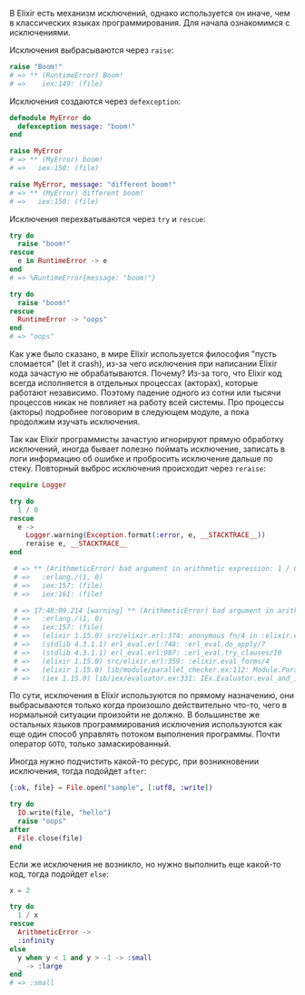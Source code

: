 
В Elixir есть механизм исключений, однако используется он иначе, чем в классических языках программирования. Для начала ознакомимся с исключениями.

Исключения выбрасываются через `raise`:

```elixir
raise "Boom!"
# => ** (RuntimeError) Boom!
# =>    iex:149: (file)
```

Исключения создаются через `defexception`:

```elixir
defmodule MyError do
  defexception message: "boom!"
end

raise MyError
# => ** (MyError) boom!
# =>   iex:150: (file)

raise MyError, message: "different boom!"
# => ** (MyError) different boom!
# =>   iex:150: (file)
```

Исключения перехватываются через `try` и `rescue`:

```elixir
try do
  raise "boom!"
rescue
  e in RuntimeError -> e
end
# => %RuntimeError{message: "boom!"}

try do
  raise "boom!"
rescue
  RuntimeError -> "oops"
end
# => "oops"
```

Как уже было сказано, в мире Elixir используется философия "пусть сломается" (let it crash), из-за чего исключения при написании Elixir кода зачастую не обрабатываются. Почему? Из-за того, что Elixir код всегда исполняется в отдельных процессах (акторах), которые работают независимо. Поэтому падение одного из сотни или тысячи процессов никак не повлияет на работу всей системы. Про процессы (акторы) подробнее поговорим в следующем модуле, а пока продолжим изучать исключения.

Так как Elixir программисты зачастую игнорируют прямую обработку исключений, иногда бывает полезно поймать исключение, записать в логи информацию об ошибке и пробросить исключение дальше по стеку. Повторный выброс исключения происходит через `reraise`:

```elixir
require Logger

try do
  1 / 0
rescue
  e ->
    Logger.warning(Exception.format(:error, e, __STACKTRACE__))
    reraise e, __STACKTRACE__
end

 # => ** (ArithmeticError) bad argument in arithmetic expression: 1 / 0
 # =>   :erlang./(1, 0)
 # =>   iex:157: (file)
 # =>   iex:161: (file)

 # => 17:48:09.214 [warning] ** (ArithmeticError) bad argument in arithmetic expression
 # =>   :erlang./(1, 0)
 # =>   iex:157: (file)
 # =>   (elixir 1.15.0) src/elixir.erl:374: anonymous fn/4 in :elixir.eval_external_handler/1
 # =>   (stdlib 4.3.1.1) erl_eval.erl:748: :erl_eval.do_apply/7
 # =>   (stdlib 4.3.1.1) erl_eval.erl:987: :erl_eval.try_clauses/10
 # =>   (elixir 1.15.0) src/elixir.erl:359: :elixir.eval_forms/4
 # =>   (elixir 1.15.0) lib/module/parallel_checker.ex:112: Module.ParallelChecker.verify/1
 # =>   (iex 1.15.0) lib/iex/evaluator.ex:331: IEx.Evaluator.eval_and_inspect/3
```

По сути, исключения в Elixir используются по прямому назначению, они выбрасываются только когда произошло действительно что-то, чего в нормальной ситуации произойти не должно. В большинстве же остальных языков программирования исключения используются как еще один способ управлять потоком выполнения программы. Почти оператор `GOTO`, только замаскированный.

Иногда нужно подчистить какой-то ресурс, при возникновении исключения, тогда подойдет `after`:

```elixir
{:ok, file} = File.open("sample", [:utf8, :write])

try do
  IO.write(file, "hello")
  raise "oops"
after
  File.close(file)
end
```

Если же исключения не возникло, но нужно выполнить еще какой-то код, тогда подойдет `else`:

```elixir
x = 2

try do
  1 / x
rescue
  ArithmeticError ->
  :infinity
else
  y when y < 1 and y > -1 -> :small
  _ -> :large
end
# => :small
```
